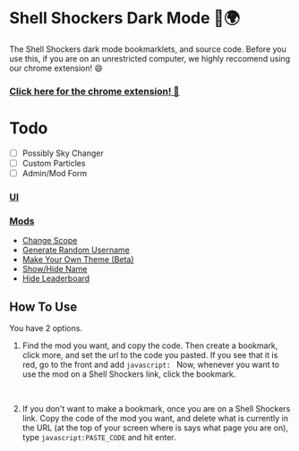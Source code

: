 # Shell Shockers Dark Mode 🌊🌍

The Shell Shockers dark mode bookmarklets, and source code. Before you use this, if you are on an unrestricted computer, we highly reccomend using our chrome extension! 😄
<br>

### [Click here for the chrome extension! 🤣](https://chrome.google.com/webstore/detail/dark-mode-a-mod-and-shell/mbbolbckjdjlfpjahlbhcodgagdpcdnf)

# Todo

- [ ] Possibly Sky Changer
- [ ] Custom Particles
- [ ] Admin/Mod Form

### [UI](bookmarklets/mods/UI%20(all%20mods)/)<br>

### [Mods](bookmarklets/mods)
 * [Change Scope](bookmarklets/mods/Specific%20Mods/Change%20Scope/)<br>
 * [Generate Random Username](bookmarklets/mods/Specific%20Mods/Generate%20Random%20Username/)<br>
 * [Make Your Own Theme (Beta)](bookmarklets/mods/Specific%20Mods/Make%20Your%20Own%20Theme%20(beta)/)<br>
 * [Show/Hide Name](bookmarklets/mods/Specific%20Mods/Show%20Or%20Hide%20Name/)<br>
 * [Hide Leaderboard](bookmarklets/mods/Specific%20Mods/Hide%20Leaderboard/)<br>



## How To Use
You have 2 options.
1. Find the mod you want, and copy the code. Then create a bookmark, click more, and set the url to the code you pasted. If you see that it is red, go to the front and add ```javascript: ``` Now, whenever you want to use the mod on a Shell Shockers link, click the bookmark.
<br>

2. If you don't want to make a bookmark, once you are on a Shell Shockers link. Copy the code of the mod you want, and delete what is currently in the URL (at the top of your screen where is says what page you are on), type ```javascript:PASTE_CODE``` and hit enter.

